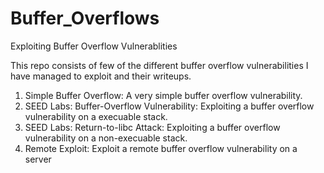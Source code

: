 # Buffer_Overflows
Exploiting Buffer Overflow Vulnerablities

This repo consists of few of the different buffer overflow vulnerabilities I have managed to exploit and their writeups. 

1. Simple Buffer Overflow: A very simple buffer overflow vulnerability.
2. SEED Labs: Buffer-Overflow Vulnerability: Exploiting a buffer overflow vulnerability on a execuable stack.
3. SEED Labs: Return-to-libc Attack: Exploiting a buffer overflow vulnerability on a non-execuable stack.
4. Remote Exploit: Exploit a remote buffer overflow vulnerability on a server
